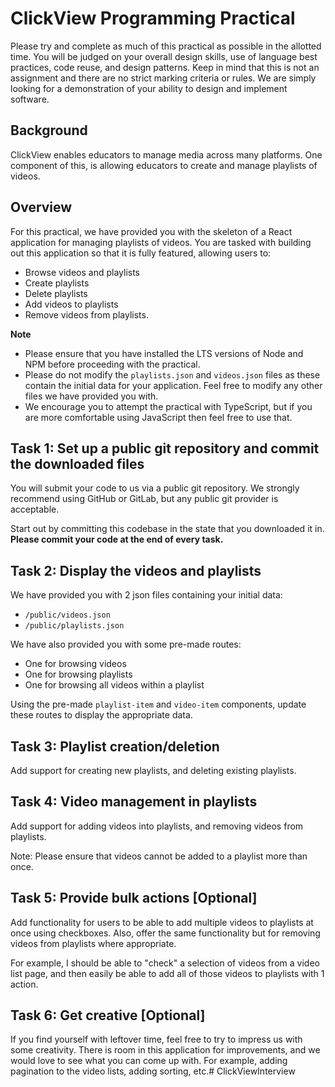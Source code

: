 # ClickView Programming Practical

Please try and complete as much of this practical as possible in the allotted time. You will be judged on your overall design skills, use of language best practices, code reuse, and design patterns. Keep in mind that this is not an assignment and there are no strict marking criteria or rules. We are simply looking for a demonstration of your ability to design and implement software.

## Background

ClickView enables educators to manage media across many platforms. One component of this, is allowing educators to create and manage playlists of videos. 

## Overview

For this practical, we have provided you with the skeleton of a React application for managing playlists of videos. You are tasked with building out this application so that it is fully featured, allowing users to:
- Browse videos and playlists
- Create playlists
- Delete playlists
- Add videos to playlists
- Remove videos from playlists.

**Note**

- Please ensure that you have installed the LTS versions of Node and NPM before proceeding with the practical.
- Please do not modify the `playlists.json` and `videos.json` files as these contain the initial data for your application. Feel free to modify any other files we have provided you with.
- We encourage you to attempt the practical with TypeScript, but if you are more comfortable using JavaScript then feel free to use that.

## Task 1: Set up a public git repository and commit the downloaded files

You will submit your code to us via a public git repository. We strongly recommend using GitHub or GitLab, but any public git provider is acceptable.

Start out by committing this codebase in the state that you downloaded it in. **Please commit your code at the end of every task.**

## Task 2: Display the videos and playlists

We have provided you with 2 json files containing your initial data:
- `/public/videos.json`
- `/public/playlists.json`

We have also provided you with some pre-made routes:
- One for browsing videos
- One for browsing playlists
- One for browsing all videos within a playlist

Using the pre-made `playlist-item` and `video-item` components, update these routes to display the appropriate data.

## Task 3: Playlist creation/deletion

Add support for creating new playlists, and deleting existing playlists.

## Task 4: Video management in playlists

Add support for adding videos into playlists, and removing videos from playlists.

Note: Please ensure that videos cannot be added to a playlist more than once.

## Task 5: Provide bulk actions [Optional]

Add functionality for users to be able to add multiple videos to playlists at once using checkboxes. Also, offer the same functionality but for removing videos from playlists where appropriate.

For example, I should be able to "check" a selection of videos from a video list page, and then easily be able to add all of those videos to playlists with 1 action.

## Task 6: Get creative [Optional]

If you find yourself with leftover time, feel free to try to impress us with some creativity. There is room in this application for improvements, and we would love to see what you can come up with. For example, adding pagination to the video lists, adding sorting, etc.# ClickViewInterview
